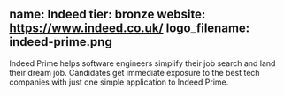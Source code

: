 name: Indeed
tier: bronze
website: https://www.indeed.co.uk/
logo_filename: indeed-prime.png
---
Indeed Prime helps software engineers simplify their job search and land their
dream job. Candidates get immediate exposure to the best tech companies with
just one simple application to Indeed Prime. 
